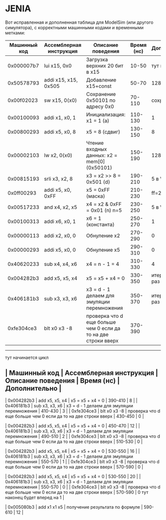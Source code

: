 # JENIA
Вот исправленная и дополненная таблица для ModelSim (или другого симулятора), с корректными машинными кодами и временными метками:

| Машинный код  | Ассемблерная инструкция        | Описание поведения                                                                  | Время (нс) | Дополнительно                     |
|---------------|--------------------------------|-------------------------------------------------------------------------------------|------------|-----------------------------------|
| 0x000007b7    | lui x15, 0x0                   | Загрузка верхних 20 бит  в x15                                                     | 10-50      |  тут нолик                         |
| 0x50578793    | addi x15, x15, 0x505           | Добавление x15+const                                                               | 50-70      |  1285 наш                          |
| 0x00f02023    | sw x15, 0(x0)                  | Сохранение 0x50101 по адресу 0x0                                                   | 70-110     |  сохраняется                       |
| 0x00100093    | addi x1, x0, 1                 | Инициализация: x1 = 1 (a)                                                          | 110-130    |  1                                 |
| 0x00800293    | addi x5, x0, 8                 | x5 = 8 (сдвиг)                                                                     | 130-150    |  8                                 |
| 0x00002103    | lw x2, 0(x0)                   | Чтение входных данных: x2 = mem[0] (0x50101)                                       | 150-190    |  1285 в WD                         |
| 0x00815193    | srli x3, x2, 8                 | x3 = x2 >> 8 = 0x501 (d)                                                           | 190-210    |  5 в WD                            |
| 0x0ff00293    | addi x5, x0, 0xFF              | x5 = 0xFF (маска)                                                                  | 210-230    |  ff=255                            |
| 0x00517233    | and x4, x2, x5                 | x4 = x2 & 0xFF = 0x01 (n)   n=5                                                    | 230-250    |  5 в WD                            |
| 0x00100313    | addi x6, x0, 1                 | x6 = 1 (константа)                                                                 | 250-270    |  1                                 |
| 0x00000113    | addi x2, x0, 0                 | Обнуление x2                                                                       | 270-290    |  0                                 |
| 0x00000293    | addi x5, x0, 0                 | Обнуление x5                                                                       | 290-310    |  0                                 |
| 0x40620233    | sub x4, x4, x6                 | x4 = n - 1 = 4                                                                     | 310-330    |  4                                 |
| 0x004282b3    | add x5, x5, x4                 | x5 = x5 + x4 = 0                                                                   | 330-350    | итерация перый раз 4               |
| 0x406181b3    | sub x3, x3, x6                 | x3 = d - 1 делаем для эмуляции перемножения                                        | 350-370    |  итерация перый раз 4              |
| 0xfe304ce3    | blt x0 x3 -8                   | проверка что d еще больше чем 0 если да то на две строки вверх                     | 370-390    |                                    |
---------------------------------------------------------------------------------------------------------------------------------------------------------------------------------------------
тут начинается цикл

| Машинный код  | Ассемблерная инструкция        | Описание поведения                                                                  | Время (нс) | Дополнительно                     |
---------------------------------------------------------------------------------------------------------------------------------------------------------------------------------------------
| 0x004282b3    | add x5, x5, x4                 | x5 = x5 + x4 = 0                                                                   | 390-410    |  8                                 |
| 0x406181b3    | sub x3, x3, x6                 | x3 = d - 1 делаем для эмуляции перемножения                                        | 410-430    |  3                                 |
| 0xfe304ce3    | blt x0 x3 -8                   | проверка что d еще больше чем 0 если да то на две строки вверх                     | 430-450    |  0                                 |

| 0x004282b3    | add x5, x5, x4                 | x5 = x5 + x4 = 0                                                                   | 450-470    |  12                                |
| 0x406181b3    | sub x3, x3, x6                 | x3 = d - 1 делаем для эмуляции перемножения                                        | 490-510    |  2                                 |
| 0xfe304ce3    | blt x0 x3 -8                   | проверка что d еще больше чем 0 если да то на две строки вверх                     | 510-530    |  0                                 |

| 0x004282b3    | add x5, x5, x4                 | x5 = x5 + x4 = 0                                                                   | 530-550    |  16                                |
| 0x406181b3    | sub x3, x3, x6                 | x3 = d - 1 делаем для эмуляции перемножения                                        | 550-570    |  1                                 |
| 0xfe304ce3    | blt x0 x3 -8                   | проверка что d еще больше чем 0 если да то на две строки вверх                     | 570-590    |  0                                 |

| 0x004282b3    | add x5, x5, x4                 | x5 = x5 + x4 = 0                                                                   | 530-550    |  20                                |
| 0x406181b3    | sub x3, x3, x6                 | x3 = d - 1 делаем для эмуляции перемножения                                        | 550-570    |  0                                 |
| 0xfe304ce3    | blt x0 x3 -8                   | проверка что d еще больше чем 0 если да то на две строки вверх                     | 570-590    |  0  тут наконец будет вперед на 1  |

| 0x005080b3    | add x1 x1 x5                   | получение результата по формуле                                                    | 590-610    |  12                                |

